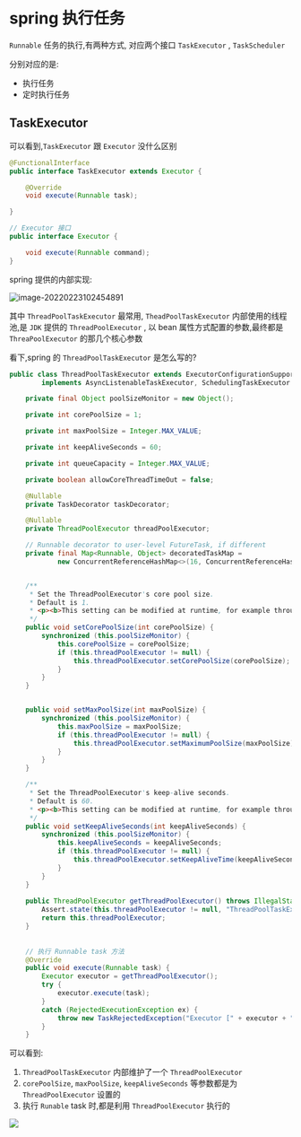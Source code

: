 # spring 执行任务



`Runnable` 任务的执行,有两种方式, 对应两个接口 `TaskExecutor` , `TaskScheduler`

分别对应的是:

- 执行任务
- 定时执行任务



## TaskExecutor



可以看到,`TaskExecutor` 跟 `Executor` 没什么区别

```java
@FunctionalInterface
public interface TaskExecutor extends Executor {

	@Override
	void execute(Runnable task);

}

// Executor 接口
public interface Executor {

    void execute(Runnable command);
}
```



spring 提供的内部实现:



![image-20220223102454891](https://typora-covey.oss-cn-shanghai.aliyuncs.com/img/image-20220223102454891.png)



其中 `ThreadPoolTaskExecutor` 最常用, `TheadPoolTaskExecutor` 内部使用的线程池,是 `JDK` 提供的 `ThreadPoolExecutor` , 以 bean 属性方式配置的参数,最终都是 `ThreaPoolExecutor` 的那几个核心参数



看下,spring 的 `ThreadPoolTaskExecutor` 是怎么写的?

```java
public class ThreadPoolTaskExecutor extends ExecutorConfigurationSupport
		implements AsyncListenableTaskExecutor, SchedulingTaskExecutor {

	private final Object poolSizeMonitor = new Object();

	private int corePoolSize = 1;

	private int maxPoolSize = Integer.MAX_VALUE;

	private int keepAliveSeconds = 60;

	private int queueCapacity = Integer.MAX_VALUE;

	private boolean allowCoreThreadTimeOut = false;

	@Nullable
	private TaskDecorator taskDecorator;

	@Nullable
	private ThreadPoolExecutor threadPoolExecutor;

	// Runnable decorator to user-level FutureTask, if different
	private final Map<Runnable, Object> decoratedTaskMap =
			new ConcurrentReferenceHashMap<>(16, ConcurrentReferenceHashMap.ReferenceType.WEAK);


	/**
	 * Set the ThreadPoolExecutor's core pool size.
	 * Default is 1.
	 * <p><b>This setting can be modified at runtime, for example through JMX.</b>
	 */
	public void setCorePoolSize(int corePoolSize) {
		synchronized (this.poolSizeMonitor) {
			this.corePoolSize = corePoolSize;
			if (this.threadPoolExecutor != null) {
				this.threadPoolExecutor.setCorePoolSize(corePoolSize);
			}
		}
	}


	public void setMaxPoolSize(int maxPoolSize) {
		synchronized (this.poolSizeMonitor) {
			this.maxPoolSize = maxPoolSize;
			if (this.threadPoolExecutor != null) {
				this.threadPoolExecutor.setMaximumPoolSize(maxPoolSize);
			}
		}
	}

	/**
	 * Set the ThreadPoolExecutor's keep-alive seconds.
	 * Default is 60.
	 * <p><b>This setting can be modified at runtime, for example through JMX.</b>
	 */
	public void setKeepAliveSeconds(int keepAliveSeconds) {
		synchronized (this.poolSizeMonitor) {
			this.keepAliveSeconds = keepAliveSeconds;
			if (this.threadPoolExecutor != null) {
				this.threadPoolExecutor.setKeepAliveTime(keepAliveSeconds, TimeUnit.SECONDS);
			}
		}
	}
    
    public ThreadPoolExecutor getThreadPoolExecutor() throws IllegalStateException {
		Assert.state(this.threadPoolExecutor != null, "ThreadPoolTaskExecutor not initialized");
		return this.threadPoolExecutor;
	}
    
    
    // 执行 Runnable task 方法
    @Override
	public void execute(Runnable task) {
		Executor executor = getThreadPoolExecutor();
		try {
			executor.execute(task);
		}
		catch (RejectedExecutionException ex) {
			throw new TaskRejectedException("Executor [" + executor + "] did not accept task: " + task, ex);
		}
	}
```



可以看到:

1. `ThreadPoolTaskExecutor` 内部维护了一个 `ThreadPoolExecutor`
2. `corePoolSize`, `maxPoolSize`, `keepAliveSeconds` 等参数都是为 `ThreadPoolExecutor` 设置的
3. 执行 `Runable` task 时,都是利用 `ThreadPoolExecutor` 执行的







![](https://typora-covey.oss-cn-shanghai.aliyuncs.com/img/%E5%BE%AE%E4%BF%A1%E5%9B%BE%E7%89%87_20220302173635.jpg)